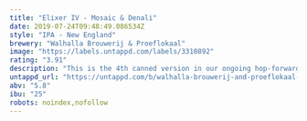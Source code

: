 ```yaml
---
title: "Elixer IV - Mosaic & Denali"
date: 2019-07-24T09:48:49.086534Z
style: "IPA - New England"
brewery: "Walhalla Brouwerij & Proeflokaal"
image: "https://labels.untappd.com/labels/3310892"
rating: "3.91"
description: "This is the 4th canned version in our ongoing hop-forward hazy IPA series, where we change the dry hops with each batch. In this edition we chose to go with with Mosaic and Denali hops. We think it may have magical properties… Drink fresh! "
untappd_url: "https://untappd.com/b/walhalla-brouwerij-and-proeflokaal-elixer-iv-mosaic-and-denali/3310892"
abv: "5.8"
ibu: "25"
robots: noindex,nofollow
---
```

